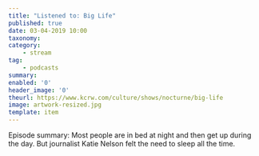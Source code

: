 ```yaml
---
title: "Listened to: Big Life"
published: true
date: 03-04-2019 10:00
taxonomy:
category:
	- stream
tag:
	- podcasts
summary:
enabled: '0'
header_image: '0'
theurl: https://www.kcrw.com/culture/shows/nocturne/big-life
image: artwork-resized.jpg
template: item
---
```

 
Episode summary: Most people are in bed at night and then get up during the day. But journalist Katie Nelson felt the need to sleep all the time.

